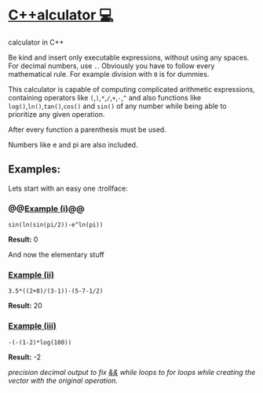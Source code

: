 # <ins>C++alculator :computer: 

calculator in C++

Be kind and insert only executable expressions, without using any spaces. For decimal numbers, use `.`.
Obviously you have to follow every mathematical rule. For example division with `0` is for dummies.

This calculator is capable of computing complicated arithmetic expressions, containing operators like `(`,`)`,`*`,`/`,`+`,`-`,`^` and 
also functions like `log()`,`ln()`,`tan()`,`cos()` and `sin()` of any number while being able to prioritize any given operation.

After every function a parenthesis must be used.

Numbers like e and pi are also included.

## Examples:
Lets start with an easy one :trollface:
### @@<ins>Example (i)</ins>@@

`sin(ln(sin(pi/2))-e^ln(pi))` 

**Result:**  0

And now the elementary stuff
### <ins>Example (ii)

`3.5*((2+8)/(3-1))-(5-7-1/2)`

**Result:**  20

### <ins>Example (iii)
`-(-(1-2)*log(100))`

**Result:**  -2




*precision decimal output to fix <ins>&&</ins> while loops to for loops while creating the vector with the original operation.*
